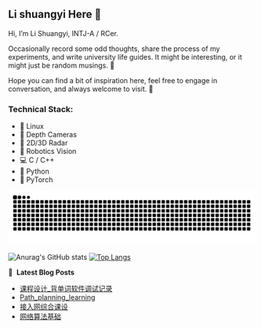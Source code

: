 ## Li shuangyi Here 👋

Hi, I’m Li Shuangyi, INTJ-A / RCer. 

Occasionally record some odd thoughts, share the process of my experiments, and write university life guides. It might be interesting, or it might just be random musings. 💬

Hope you can find a bit of inspiration here, feel free to engage in conversation, and always welcome to visit. 🌿

### Technical Stack:
- 🐧 Linux
- 📸 Depth Cameras 
- 📡 2D/3D Radar 
- 🤖 Robotics Vision 
- 💻 C / C++ 
- 🐍 Python 
- 🧠 PyTorch

<picture>
  <source media="(prefers-color-scheme: dark)" srcset="https://raw.githubusercontent.com/Li-shuangyi/Li-shuangyi/output/github-contribution-grid-snake-dark.svg">
  <source media="(prefers-color-scheme: light)" srcset="https://raw.githubusercontent.com/Li-shuangyi/Li-shuangyi/output/github-contribution-grid-snake.svg">
  <img alt="github contribution grid snake animation" src="https://raw.githubusercontent.com/Li-shuangyi/Li-shuangyi/output/github-contribution-grid-snake.svg">
</picture>

![Anurag's GitHub stats](https://github-readme-stats.vercel.app/api?username=Li-shuangyi&show_icons=true&theme=midnight-purple)
[![Top Langs](https://github-readme-stats.vercel.app/api/top-langs/?username=Li-shuangyi&layout=donut&theme=midnight-purple)](https://github.com/anuraghazra/github-readme-stats)

📕 &nbsp;**Latest Blog Posts**
<!-- BLOG-POST-LIST:START -->
- [课程设计_背单词软件调试记录](http://example.com/2025/05/22/%E8%AF%BE%E7%A8%8B%E8%AE%BE%E8%AE%A1_%E8%83%8C%E5%8D%95%E8%AF%8D%E8%BD%AF%E4%BB%B6%E8%B0%83%E8%AF%95%E8%AE%B0%E5%BD%95/)
- [Path_planning_learning](http://example.com/2025/04/06/Path-planning-learning/)
- [接入网综合课设](http://example.com/2025/03/10/%E6%8E%A5%E5%85%A5%E7%BD%91%E8%AF%BE%E8%AE%BE/)
- [网络算法基础](http://example.com/2025/02/27/%E7%BD%91%E7%BB%9C%E7%AE%97%E6%B3%95%E5%9F%BA%E7%A1%80/)
<!-- BLOG-POST-LIST:END -->
